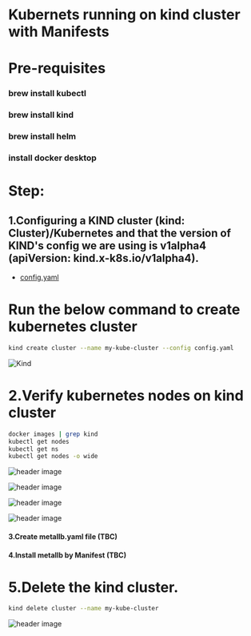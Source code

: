 # Kubernets running on kind cluster with Manifests
# Pre-requisites
### brew install kubectl
### brew install kind
### brew install helm
### install docker desktop

# Step:
## 1.Configuring a KIND cluster (kind: Cluster)/Kubernetes and that the version of KIND's config we are using is v1alpha4 (apiVersion: kind.x-k8s.io/v1alpha4).

- [config.yaml](./config.yaml)

# Run the below command to create kubernetes cluster
```bash
kind create cluster --name my-kube-cluster --config config.yaml
```

![Kind](./photo/kind.png)

# 2.Verify kubernetes nodes on kind cluster

```bash
docker images | grep kind
kubectl get nodes
kubectl get ns
kubectl get nodes -o wide
```

![header image](./photo/nodes.png)

![header image](./photo/svc.png)

![header image](./photo/namespace.png)

![header image](./photo/docker.png)

#### 3.Create metallb.yaml file (TBC)
#### 4.Install metallb by Manifest (TBC)



# 5.Delete the kind cluster.


```bash
kind delete cluster --name my-kube-cluster
```

![header image](./photo/deletecluster.png)
